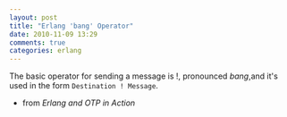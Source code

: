 ```yaml
---
layout: post
title: "Erlang 'bang' Operator"
date: 2010-11-09 13:29
comments: true
categories: erlang
---
```


The basic operator for sending a message is !, pronounced _bang_,and it's used in the form ``Destination ! Message``.


- from *Erlang and OTP in Action*

